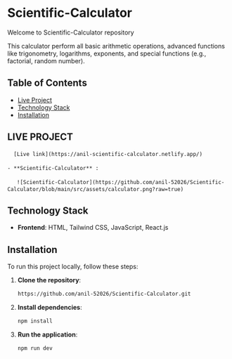 # Scientific-Calculator

Welcome to Scientific-Calculator repository

This calculator perform all basic arithmetic operations, advanced functions like trigonometry, logarithms, exponents, and special functions (e.g., factorial, random number).

## Table of Contents

- [Live Project](#live-project)
- [Technology Stack](#technology-stack)
- [Installation](#installation)

## LIVE PROJECT

      [Live link](https://anil-scientific-calculator.netlify.app/)

    - **Scientific-Calculator** :
        
       ![Scientific-Calculator](https://github.com/anil-52026/Scientific-Calculator/blob/main/src/assets/calculator.png?raw=true)
         
         
## Technology Stack

- **Frontend**: HTML, Tailwind CSS, JavaScript, React.js


## Installation

To run this project locally, follow these steps:

1. **Clone the repository**:
   ```bash
   https://github.com/anil-52026/Scientific-Calculator.git
   
2. **Install dependencies**:
   ```bash
   npm install

3. **Run the application**:
   ```bash
   npm run dev
